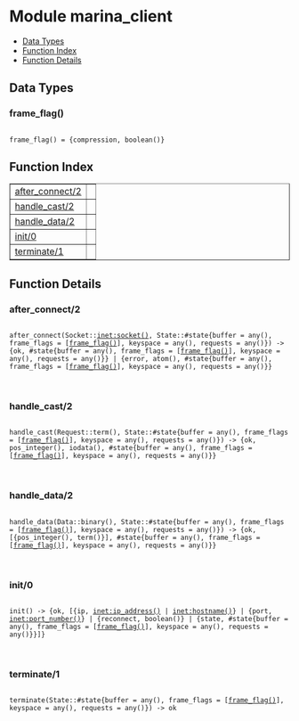 

# Module marina_client #
* [Data Types](#types)
* [Function Index](#index)
* [Function Details](#functions)

<a name="types"></a>

## Data Types ##




### <a name="type-frame_flag">frame_flag()</a> ###


<pre><code>
frame_flag() = {compression, boolean()}
</code></pre>

<a name="index"></a>

## Function Index ##


<table width="100%" border="1" cellspacing="0" cellpadding="2" summary="function index"><tr><td valign="top"><a href="#after_connect-2">after_connect/2</a></td><td></td></tr><tr><td valign="top"><a href="#handle_cast-2">handle_cast/2</a></td><td></td></tr><tr><td valign="top"><a href="#handle_data-2">handle_data/2</a></td><td></td></tr><tr><td valign="top"><a href="#init-0">init/0</a></td><td></td></tr><tr><td valign="top"><a href="#terminate-1">terminate/1</a></td><td></td></tr></table>


<a name="functions"></a>

## Function Details ##

<a name="after_connect-2"></a>

### after_connect/2 ###

<pre><code>
after_connect(Socket::<a href="inet.md#type-socket">inet:socket()</a>, State::#state{buffer = any(), frame_flags = [<a href="#type-frame_flag">frame_flag()</a>], keyspace = any(), requests = any()}) -&gt; {ok, #state{buffer = any(), frame_flags = [<a href="#type-frame_flag">frame_flag()</a>], keyspace = any(), requests = any()}} | {error, atom(), #state{buffer = any(), frame_flags = [<a href="#type-frame_flag">frame_flag()</a>], keyspace = any(), requests = any()}}
</code></pre>
<br />

<a name="handle_cast-2"></a>

### handle_cast/2 ###

<pre><code>
handle_cast(Request::term(), State::#state{buffer = any(), frame_flags = [<a href="#type-frame_flag">frame_flag()</a>], keyspace = any(), requests = any()}) -&gt; {ok, pos_integer(), iodata(), #state{buffer = any(), frame_flags = [<a href="#type-frame_flag">frame_flag()</a>], keyspace = any(), requests = any()}}
</code></pre>
<br />

<a name="handle_data-2"></a>

### handle_data/2 ###

<pre><code>
handle_data(Data::binary(), State::#state{buffer = any(), frame_flags = [<a href="#type-frame_flag">frame_flag()</a>], keyspace = any(), requests = any()}) -&gt; {ok, [{pos_integer(), term()}], #state{buffer = any(), frame_flags = [<a href="#type-frame_flag">frame_flag()</a>], keyspace = any(), requests = any()}}
</code></pre>
<br />

<a name="init-0"></a>

### init/0 ###

<pre><code>
init() -&gt; {ok, [{ip, <a href="inet.md#type-ip_address">inet:ip_address()</a> | <a href="inet.md#type-hostname">inet:hostname()</a>} | {port, <a href="inet.md#type-port_number">inet:port_number()</a>} | {reconnect, boolean()} | {state, #state{buffer = any(), frame_flags = [<a href="#type-frame_flag">frame_flag()</a>], keyspace = any(), requests = any()}}]}
</code></pre>
<br />

<a name="terminate-1"></a>

### terminate/1 ###

<pre><code>
terminate(State::#state{buffer = any(), frame_flags = [<a href="#type-frame_flag">frame_flag()</a>], keyspace = any(), requests = any()}) -&gt; ok
</code></pre>
<br />

